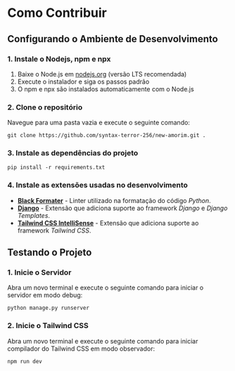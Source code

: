 # Como Contribuir
## Configurando o Ambiente de Desenvolvimento
### 1. Instale o Nodejs, npm e npx
1. Baixe o Node.js em [nodejs.org](https://nodejs.org) (versão LTS recomendada)
2. Execute o instalador e siga os passos padrão
3. O npm e npx são instalados automaticamente com o Node.js

### 2. Clone o repositório
Navegue para uma pasta vazia e execute o seguinte comando:
```console
git clone https://github.com/syntax-terror-256/new-amorim.git .
```

### 3. Instale as dependências do projeto
```console
pip install -r requirements.txt
```

### 4. Instale as extensões usadas no desenvolvimento
- [**Black Formater**](https://marketplace.visualstudio.com/items/?itemName=ms-python.black-formatter) - Linter utilizado na formatação do código *Python*.
- [**Django**](https://marketplace.visualstudio.com/items/?itemName=batisteo.vscode-django) - Extensão que adiciona suporte ao framework *Django* e *Django Templates*.
- [**Tailwind CSS IntelliSense**](https://marketplace.visualstudio.com/items/?itemName=bradlc.vscode-tailwindcss) - Extensão que adiciona suporte ao framework *Tailwind CSS*.


## Testando o Projeto
### 1. Inicie o Servidor
Abra um novo terminal e execute o seguinte comando para iniciar o servidor em modo debug:
```console
python manage.py runserver
```

### 2. Inicie o Tailwind CSS
Abra um novo terminal e execute o seguinte comando para iniciar compilador do Tailwind CSS em modo observador:
```console
npm run dev
```
